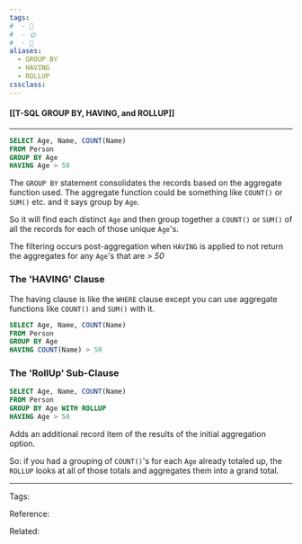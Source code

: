 ```yaml
---
tags:
#  - 🌱️
#  - 🌞️
#  - 🌲️
aliases: 
  - GROUP BY
  - HAVING
  - ROLLUP
cssclass: 
---
```


#### [[T-SQL GROUP BY, HAVING, and ROLLUP]]

---

```sql
SELECT Age, Name, COUNT(Name)
FROM Person 
GROUP BY Age
HAVING Age > 50
```

The `GROUP BY` statement consolidates the records based on the aggregate function used. The aggregate function could be something like `COUNT()` or `SUM()` etc. and it says group by `Age`.

So it will find each distinct `Age` and then group together a `COUNT()` or `SUM()` of all the records for each of those unique `Age`'s.

The filtering occurs post-aggregation when `HAVING` is applied to not return the aggregates for any `Age`'s that are *> 50*

### The 'HAVING' Clause

The having clause is like the `WHERE` clause except you can use aggregate functions like `COUNT()` and `SUM()` with it.

```sql
SELECT Age, Name, COUNT(Name)
FROM Person 
GROUP BY Age
HAVING COUNT(Name) > 50
```

### The 'RollUp' Sub-Clause

```sql
SELECT Age, Name, COUNT(Name)
FROM Person 
GROUP BY Age WITH ROLLUP
HAVING Age > 50
```

Adds an additional record item of the results of the initial aggregation option.

So: if you had a grouping of `COUNT()`'s for each `Age` already totaled up, the `ROLLUP` looks at all of those totals and aggregates them into a grand total.

---
Tags: 

Reference:

Related:
